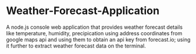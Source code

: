 # Weather-Forecast-Application
A node.js console web application that provides weather forecast details like temperature, humidity, precipication using address coordinates from google maps api and using them to obtain an api key from forecast.io; using it further to extract weather forecast data on the terminal.

